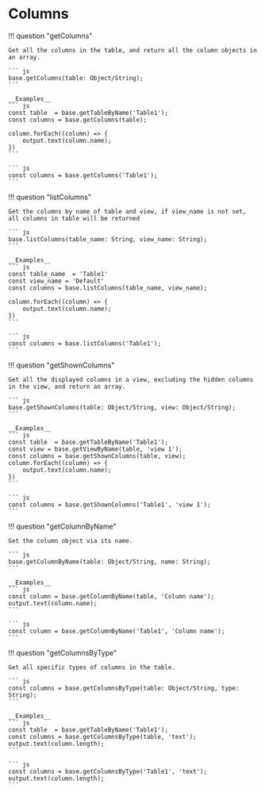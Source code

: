 # Columns

!!! question "getColumns"

    Get all the columns in the table, and return all the column objects in an array.
    
    ``` js
    base.getColumns(table: Object/String);
    ```
    
    __Examples__
    ``` js
    const table  = base.getTableByName('Table1');
    const columns = base.getColumns(table);
    
    column.forEach((column) => {
        output.text(column.name);
    })
    ```
    
    ``` js
    const columns = base.getColumns('Table1');
    ```

!!! question "listColumns"

````
Get the columns by name of table and view, if view_name is not set, all columns in table will be returned

``` js
base.listColumns(table_name: String, view_name: String);
```

__Examples__
``` js
const table_name  = 'Table1'
const view_name = 'Default'
const columns = base.listColumns(table_name, view_name);

column.forEach((column) => {
    output.text(column.name);
})
```

``` js
const columns = base.listColumns('Table1');
```
````

!!! question "getShownColumns"

    Get all the displayed columns in a view, excluding the hidden columns in the view, and return an array.
    
    ``` js
    base.getShownColumns(table: Object/String, view: Object/String);
    ```
    
    __Examples__
    ``` js
    const table  = base.getTableByName('Table1');
    const view = base.getViewByName(table, 'view 1');
    const columns = base.getShownColumns(table, view);
    column.forEach((column) => {
        output.text(column.name);
    })
    ```
    
    ``` js
    const columns = base.getShownColumns('Table1', 'view 1');
    ```

!!! question "getColumnByName"

    Get the column object via its name.
    
    ``` js
    base.getColumnByName(table: Object/String, name: String);
    ```
    
    __Examples__
    ``` js
    const column = base.getColumnByName(table, 'Column name');
    output.text(column.name);
    ```
    
    ``` js
    const column = base.getColumnByName('Table1', 'Column name');
    ```

!!! question "getColumnsByType"

    Get all specific types of columns in the table.
    
    ``` js
    const columns = base.getColumnsByType(table: Object/String, type: String);
    ```
    
    __Examples__
    ``` js
    const table  = base.getTableByName('Table1');
    const columns = base.getColumnsByType(table, 'text');
    output.text(column.length);
    ```
    
    ``` js
    const columns = base.getColumnsByType('Table1', 'text');
    output.text(column.length);
    ```
